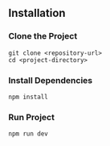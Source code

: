 

## Installation

### Clone the Project
    git clone <repository-url>
    cd <project-directory>

### Install Dependencies
    npm install

### Run Project
    npm run dev


